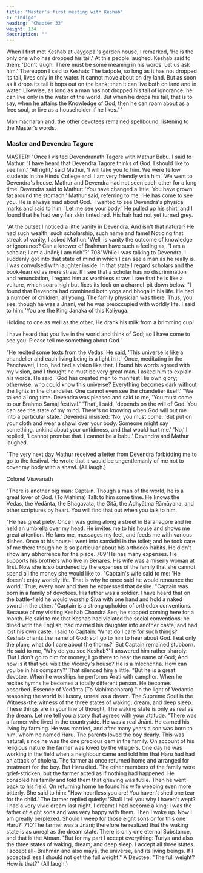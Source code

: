 ```yaml
---
title: "Master's first meeting with Keshab"
c: "indigo"
heading: "Chapter 33"
weight: 134
description: ""
---
```



When I first met Keshab at Jaygopal's garden house, I remarked, 'He is the only one
who has dropped his tail.' At this people laughed. Keshab said to them: 'Don't laugh.
There must be some meaning in his words. Let us ask him.' Thereupon I said to Keshab:
The tadpole, so long as it has not dropped its tail, lives only in the water. It cannot move
about on dry land. But as soon as it drops its tail it hops out on the bank; then it can live
both on land and in water. Likewise, as long as a man has not dropped his tail of
ignorance, he can live only in the water of the world. But when he drops his tail, that is
to say, when he attains the Knowledge of God, then he can roam about as a free soul, or
live as a householder if he likes.' "

Mahimacharan and. the other devotees remained spellbound, listening to the Master's
words.

### Master and Devendra Tagore

MASTER: "Once I visited Devendranath Tagore with Mathur Babu. I said to Mathur: 'I
have heard that Devendra Tagore thinks of God. I should like to see him.' 'All right,' said
Mathur, 'I will take you to him. We were fellow students in the Hindu College and. I am
very friendly with him.' We went to Devendra's house. Mathur and Devendra had not
seen each other for a long time. Devendra said to Mathur: 'You have changed a little.
You have grown fat around the stomach.' Mathur said, referring to me: 'He has come to
see you. He is always mad about God.' I wanted to see Devendra's physical marks and
said to him, 'Let me see your body.' He pulled up his shirt, and I found that he had very
fair skin tinted red. His hair had not yet turned grey.

"At the outset I noticed a little vanity in Devendra. And isn't that natural? He had such
wealth, such scholarship, such name and fame! Noticing that streak of vanity, I asked
Mathur: 'Well, is vanity the outcome of knowledge or ignorance? Can a knower of
Brahman have such a feeling as, "I am a scholar; I am a Jnāni; I am rich"?'
708"While I was talking to Devendra, I suddenly got into that state of mind in which I can
see a man as he really is. I was convulsed with laughter inside. In that state I regard
scholars and the book-learned as mere straw. If I see that a scholar has no
discrimination and renunciation, I regard him as worthless straw. I see that he is like a
vulture, which soars high but fixes its look on a charnel-pit down below.
"I found that Devendra had combined both yoga and bhoga in his life. He had a number
of children, all young. The family physician was there. Thus, you see, though he was a
Jnāni, yet he was preoccupied with worldly life. I said to him: 'You are the King Janaka of
this Kaliyuga.

Holding to one as well as the other,
He drank his milk from a brimming cup!

I have heard that you live in the world and think of God; so I have come to see you.
Please tell me something about God.'

"He recited some texts from the Vedas. He said, 'This universe is like a chandelier and
each living being is a light in it.' Once, meditating in the Panchavati, I too, had had a
vision like that. I found his words agreed with my vision, and I thought he must be very
great man. I asked him to explain his words. He said: 'God has created men to manifest
His own glory; otherwise, who could know this universe? Everything becomes dark
without the lights in the chandelier. One cannot even see the chandelier itself.'
"We talked a long time. Devendra was pleased and said to me, 'You must come to our
Brahmo Samaj festival.' 'That', I said, 'depends on the will of God. You can see the state
of my mind. There's no knowing when God will put me into a particular state.' Devendra
insisted: 'No, you must come. 'But put on your cloth and wear a shawl over your body.
Someone might say something. unkind about your untidiness, and that would hurt me.'
'No,' I replied, 'I cannot promise that. I cannot be a babu.' Devendra and Mathur
laughed.

"The very next day Mathur received a letter from Devendra forbidding me to go to the
festival. He wrote that it would be ungentlemanly of me not to cover my body with a
shawl. (All laugh.)

Colonel Viswanath

"There is another big man: Captain. Though a man of the world, he is a great lover of
God. (To Mahima) Talk to him some time. He knows the Vedas, the Vedānta, the
Bhagavata, the Gitā, the Adhyātma Rāmāyana, and other scriptures by heart. You will
find that out when you talk to him.

"He has great piety. Once I was going along a street in Baranagore and he held an
umbrella over my head. He invites me to his house and shows me great attention. He
fans me, massages my feet, and feeds me with various dishes. Once at his house I went
into samādhi in the toilet; and he took care of me there though he is so particular about
his orthodox habits. He didn't show any abhorrence for the place.
709"He has many expenses. He supports his brothers who live in Benares. His wife was a
miserly woman at first. Now she is so burdened by the expenses of the family that she
cannot spend all the money she would like to.
"Captain's wife said to me: 'He doesn't enjoy worldly life. That is why he once said he
would renounce the world.' True, every now and then he expressed that desire.
"Captain was born in a family of devotees. His father was a soldier. I have heard that on
the battle-field he would worship Śiva with one hand and hold a naked sword in the
other.
"Captain is a strong upholder of orthodox conventions. Because of my visiting Keshab
Chandra Sen, he stopped coming here for a month. He said to me that Keshab had
violated the social conventions: he dined with the English, had married his daughter into
another caste, and had lost his own caste. I said to Captain: 'What do I care for such
things? Keshab chants the name of God; so I go to him to hear about God. I eat only the
plum; what do I care about the thorns?' But Captain remained stubborn. He said to me,
'Why do you see Keshab?' I answered him rather sharply: 'But I don't go to him for
money; I go there to hear the name of God; And how is it that you visit the Viceroy's
house? He is a mlechchha. How can you be in his company?' That silenced him a little.
"But he is a great devotee. When he worships he performs Ārati with camphor. When he
recites hymns he becomes a totally different person. He becomes absorbed.
Essence of Vedānta
(To Mahimacharan) "In the light of Vedantic reasoning the world is illusory, unreal as a
dream. The Supreme Soul is the Witness-the witness of the three states of waking,
dream, and deep sleep. These things are in your line of thought. The waking state is only
as real as the dream. Let me tell you a story that agrees with your attitude.
"There was a farmer who lived in the countryside. He was a real Jnāni. He earned his
living by farming. He was married, and after many years a son was born to him, whom
he named Haru. The parents loved the boy dearly. This was natural, since he was the
one precious gem in the family. On account of his religious nature the farmer was loved
by the villagers. One day he was working in the field when a neighbour came and told
him that Haru had had an attack of cholera. The farmer at once returned home and
arranged for treatment for the boy. But Haru died. The other members of the family
were grief-stricken, but the farmer acted as if nothing had happened. He consoled his
family and told them that grieving was futile. Then he went back to his field. On
returning home he found his wife weeping even more bitterly. She said to him: "How
heartless you are! You haven't shed one tear for the child.' The farmer replied quietly:
'Shall I tell you why I haven't wept? I had a very vivid dream last night. I dreamt I had
become a king; I was the father of eight sons and was very happy with them. Then I
woke up. Now I am greatly perplexed. Should I weep for those eight sons or for this one
Haru?'
710'The farmer was a Jnāni; therefore he realized that the waking state is as unreal as the
dream state. There is only one eternal Substance, and that is the Ātman.
"But for my part I accept everything: Turiya and also the three states of waking, dream;
and deep sleep. I accept all three states. I accept all- Brahman and also māyā, the
universe, and its living beings. If I accepted less I should not get the full weight."
A Devotee: "The full weight? How is that?" (All laugh.)


